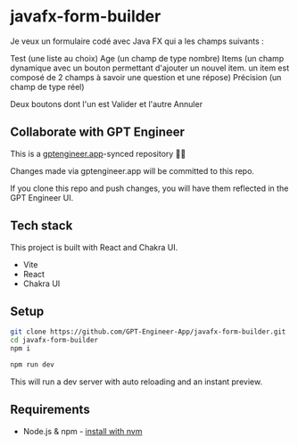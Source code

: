 # javafx-form-builder

Je veux un formulaire codé avec Java FX qui a les champs suivants : 

Test (une liste au choix)
Age (un champ de type nombre)
Items (un champ dynamique avec un bouton permettant d'ajouter un nouvel item. un item est composé de 2 champs à savoir une question et une répose)
Précision (un champ de type réel)

Deux boutons dont l'un est Valider et l'autre Annuler


## Collaborate with GPT Engineer

This is a [gptengineer.app](https://gptengineer.app)-synced repository 🌟🤖

Changes made via gptengineer.app will be committed to this repo.

If you clone this repo and push changes, you will have them reflected in the GPT Engineer UI.

## Tech stack

This project is built with React and Chakra UI.

- Vite
- React
- Chakra UI

## Setup

```sh
git clone https://github.com/GPT-Engineer-App/javafx-form-builder.git
cd javafx-form-builder
npm i
```

```sh
npm run dev
```

This will run a dev server with auto reloading and an instant preview.

## Requirements

- Node.js & npm - [install with nvm](https://github.com/nvm-sh/nvm#installing-and-updating)
